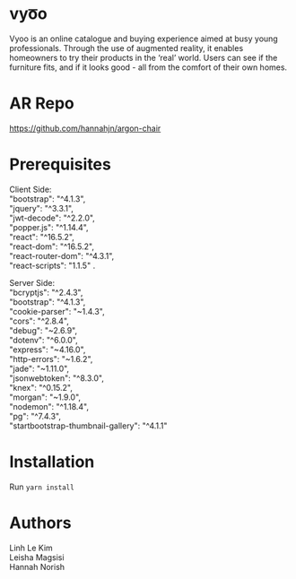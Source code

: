 # vyo͞o
Vyoo is an online catalogue and buying experience aimed at busy young professionals. Through the use of augmented reality, it enables homeowners to try their products in the ‘real’ world. Users can see if the furniture fits, and if it looks good - all from the comfort of their own homes.

# AR Repo
https://github.com/hannahjn/argon-chair

# Prerequisites
Client Side:  
    "bootstrap": "^4.1.3",  
    "jquery": "^3.3.1",  
    "jwt-decode": "^2.2.0",  
    "popper.js": "^1.14.4",  
    "react": "^16.5.2",  
    "react-dom": "^16.5.2",  
    "react-router-dom": "^4.3.1",  
    "react-scripts": "1.1.5" . 

Server Side:  
    "bcryptjs": "^2.4.3",  
    "bootstrap": "^4.1.3",  
    "cookie-parser": "~1.4.3",  
    "cors": "^2.8.4",  
    "debug": "~2.6.9",  
    "dotenv": "^6.0.0",  
    "express": "~4.16.0",  
    "http-errors": "~1.6.2",  
    "jade": "~1.11.0",  
    "jsonwebtoken": "^8.3.0",  
    "knex": "^0.15.2",  
    "morgan": "~1.9.0",  
    "nodemon": "^1.18.4",  
    "pg": "^7.4.3",  
    "startbootstrap-thumbnail-gallery": "^4.1.1"  
  
  # Installation
  
  Run `yarn install`
  
  # Authors
  Linh Le Kim  
  Leisha Magsisi  
  Hannah Norish  
  
  
  
  
